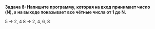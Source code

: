 **Задача 8: Напишите программу, которая на вход принимает число (N), а на выходе показывает все чётные числа от 1 до N.**

5 -> 2, 4
8 -> 2, 4, 6, 8